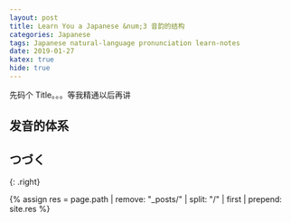 ```yaml
---
layout: post
title: Learn You a Japanese &num;3 音韵的结构
categories: Japanese
tags: Japanese natural-language pronunciation learn-notes
date: 2019-01-27
katex: true
hide: true
---
```


先码个 Title。。。等我精通以后再讲

## 发音的体系

## つづく
{: .right}

{% assign res = page.path | remove: "_posts/" | split: "/" | first | prepend: site.res %}

[pos]: {{res}}/pos.svg
